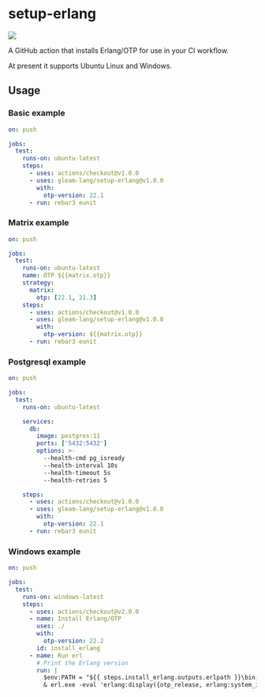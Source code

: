 # setup-erlang

[![](https://github.com/gleam-lang/setup-erlang/workflows/Test/badge.svg)](https://github.com/gleam-lang/setup-erlang/actions)

A GitHub action that installs Erlang/OTP for use in your CI workflow.

At present it supports Ubuntu Linux and Windows.

## Usage

### Basic example

```yaml
on: push

jobs:
  test:
    runs-on: ubuntu-latest
    steps:
      - uses: actions/checkout@v1.0.0
      - uses: gleam-lang/setup-erlang@v1.0.0
        with:
          otp-version: 22.1
      - run: rebar3 eunit
```

### Matrix example

```yaml
on: push

jobs:
  test:
    runs-on: ubuntu-latest
    name: OTP ${{matrix.otp}}
    strategy:
      matrix:
        otp: [22.1, 21.3]
    steps:
      - uses: actions/checkout@v1.0.0
      - uses: gleam-lang/setup-erlang@v1.0.0
        with:
          otp-version: ${{matrix.otp}}
      - run: rebar3 eunit
```

### Postgresql example

```yaml
on: push

jobs:
  test:
    runs-on: ubuntu-latest

    services:
      db:
        image: postgres:11
        ports: ['5432:5432']
        options: >-
          --health-cmd pg_isready
          --health-interval 10s
          --health-timeout 5s
          --health-retries 5

    steps:
      - uses: actions/checkout@v1.0.0
      - uses: gleam-lang/setup-erlang@v1.0.0
        with:
          otp-version: 22.1
      - run: rebar3 eunit
```

### Windows example

```yaml
on: push

jobs:
  test:
    runs-on: windows-latest
    steps:
      - uses: actions/checkout@v2.0.0
      - name: Install Erlang/OTP
        uses: ./
        with:
          otp-version: 22.2
        id: install_erlang
      - name: Run erl
        # Print the Erlang version
        run: |
          $env:PATH = "${{ steps.install_erlang.outputs.erlpath }}\bin;$env:PATH"
          & erl.exe -eval 'erlang:display({otp_release, erlang:system_info(otp_release)}), halt().' -noshell
```
